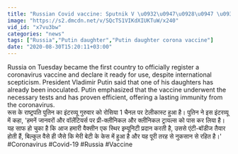 ```yaml
---
title: "Russian Covid vaccine: Sputnik V \u0932\u0947\u0928\u0947 \u0935\u093e\u0932\u0940 Putin \u0915\u0940 \u092c\u0947\u091f\u0940 \u0915\u093e \u0915\u094d\u092f\u093e \u0939\u0948 \u0939\u093e\u0932? \u0935\u0928\u0907\u0902\u0921\u093f\u092f\u093e \u0939\u093f\u0902\u0926\u0940"
image: "https://s2.dmcdn.net/v/SQcTS1VIKdXIUKTuW/x240"
vid_id: "x7vu3bw"
categories: "news"
tags: ["Russia","Putin daughter","Putin daughter corona vaccine"]
date: "2020-08-30T15:20:11+03:00"
---
```

Russia on Tuesday became the first country to officially register a coronavirus vaccine and declare it ready for use, despite international scepticism. President Vladimir Putin said that one of his daughters has already been inoculated. Putin emphasized that the vaccine underwent the necessary tests and has proven efficient, offering a lasting immunity from the coronavirus.  <br>रूस के राष्‍ट्रपति पुतिन का इंटरव्‍यू गुरुवार को रोसिया 1 चैनल पर टेलीकास्‍ट हुआ है। पुतिन ने इस इंटरव्‍यू में कहा, 'हमनें जानवरों और वॉलेंटियर्स पर प्री-क्‍लीनिकल और क्‍लीनिकल ट्रायल्‍स को पास कर लिया है। यह साफ हो चुका है कि आज हमारी वैक्‍सीन एक स्थिर इम्‍यूनिटी प्रदान करती है, उससे एंटी-बॉडीज तैयार होती हैं, बिल्‍कुल वैसे ही जैसे कि मेरी बेटी के केस में हुआ है और यह पूरी तरह से नुकसान से रहित है।'   <br>#Coronavirus #Covid-19 #Russia #Vaccine
